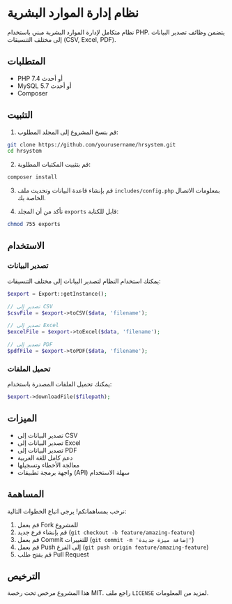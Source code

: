# نظام إدارة الموارد البشرية

نظام متكامل لإدارة الموارد البشرية مبني باستخدام PHP. يتضمن وظائف تصدير البيانات إلى مختلف التنسيقات (CSV, Excel, PDF).

## المتطلبات

- PHP 7.4 أو أحدث
- MySQL 5.7 أو أحدث
- Composer

## التثبيت

1. قم بنسخ المشروع إلى المجلد المطلوب:
```bash
git clone https://github.com/yourusername/hrsystem.git
cd hrsystem
```

2. قم بتثبيت المكتبات المطلوبة:
```bash
composer install
```

3. قم بإنشاء قاعدة البيانات وتحديث ملف `includes/config.php` بمعلومات الاتصال الخاصة بك.

4. تأكد من أن المجلد `exports` قابل للكتابة:
```bash
chmod 755 exports
```

## الاستخدام

### تصدير البيانات

يمكنك استخدام النظام لتصدير البيانات إلى مختلف التنسيقات:

```php
$export = Export::getInstance();

// تصدير إلى CSV
$csvFile = $export->toCSV($data, 'filename');

// تصدير إلى Excel
$excelFile = $export->toExcel($data, 'filename');

// تصدير إلى PDF
$pdfFile = $export->toPDF($data, 'filename');
```

### تحميل الملفات

يمكنك تحميل الملفات المصدرة باستخدام:
```php
$export->downloadFile($filepath);
```

## الميزات

- تصدير البيانات إلى CSV
- تصدير البيانات إلى Excel
- تصدير البيانات إلى PDF
- دعم كامل للغة العربية
- معالجة الأخطاء وتسجيلها
- واجهة برمجة تطبيقات (API) سهلة الاستخدام

## المساهمة

نرحب بمساهماتكم! يرجى اتباع الخطوات التالية:

1. قم بعمل Fork للمشروع
2. قم بإنشاء فرع جديد (`git checkout -b feature/amazing-feature`)
3. قم بعمل Commit للتغييرات (`git commit -m 'إضافة ميزة جديدة'`)
4. قم بعمل Push إلى الفرع (`git push origin feature/amazing-feature`)
5. قم بفتح طلب Pull Request

## الترخيص

هذا المشروع مرخص تحت رخصة MIT. راجع ملف `LICENSE` لمزيد من المعلومات. 